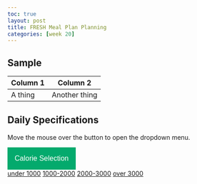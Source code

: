 ```yaml
---
toc: true
layout: post
title: FRESH Meal Plan Planning
categories: [week 20]
---
```


## Sample 
| Column 1 | Column 2 |
|-|-|
| A thing | Another thing |

<html>
<head>
<meta name="viewport" content="width=device-width, initial-scale=1">
<style>
.dropbtn {
  background-color: #04AA6D;
  color: white;
  padding: 16px;
  font-size: 16px;
  border: none;
}

.dropdown {
  position: relative;
  display: inline-block;
}

.dropdown-content {
  display: none;
  position: absolute;
  background-color: #f1f1f1;
  min-width: 160px;
  box-shadow: 0px 8px 16px 0px rgba(0,0,0,0.2);
  z-index: 1;
}

.dropdown-content a {
  color: black;
  padding: 12px 16px;
  text-decoration: none;
  display: block;
}

.dropdown-content a:hover {background-color: #ddd;}

.dropdown:hover .dropdown-content {display: block;}

.dropdown:hover .dropbtn {background-color: #3e8e41;}
</style>
</head>
<body>

<h2>Daily Specifications</h2>
<p>Move the mouse over the button to open the dropdown menu.</p>

<div class="dropdown">
  <button class="dropbtn">Calorie Selection</button>
  <div class="dropdown-content">
    <a href="#">under 1000</a>
    <a href="#">1000-2000</a>
    <a href="#">2000-3000</a>
    <a href="#">over 3000</a>
  </div>

</body>
</html>
